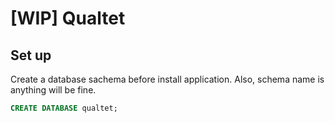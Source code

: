 # [WIP] Qualtet

## Set up

Create a database sachema before install application. Also, schema name is anything will be fine.

```sql
CREATE DATABASE qualtet;
```
